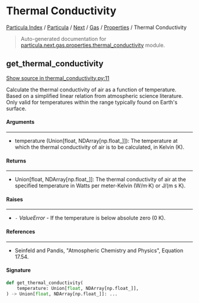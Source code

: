 # Thermal Conductivity

[Particula Index](../../../../README.md#particula-index) / [Particula](../../../index.md#particula) / [Next](../../index.md#next) / [Gas](../index.md#gas) / [Properties](./index.md#properties) / Thermal Conductivity

> Auto-generated documentation for [particula.next.gas.properties.thermal_conductivity](https://github.com/Gorkowski/particula/blob/main/particula/next/gas/properties/thermal_conductivity.py) module.

## get_thermal_conductivity

[Show source in thermal_conductivity.py:11](https://github.com/Gorkowski/particula/blob/main/particula/next/gas/properties/thermal_conductivity.py#L11)

Calculate the thermal conductivity of air as a function of temperature.
Based on a simplified linear relation from atmospheric science literature.
Only valid for temperatures within the range typically found on
Earth's surface.

#### Arguments

-----
- temperature (Union[float, NDArray[np.float_]]): The temperature at which
the thermal conductivity of air is to be calculated, in Kelvin (K).

#### Returns

--------
- Union[float, NDArray[np.float_]]: The thermal conductivity of air at the
specified temperature in Watts per meter-Kelvin (W/m·K) or J/(m s K).

#### Raises

------
- `-` *ValueError* - If the temperature is below absolute zero (0 K).

#### References

----------
- Seinfeld and Pandis, "Atmospheric Chemistry and Physics", Equation 17.54.

#### Signature

```python
def get_thermal_conductivity(
    temperature: Union[float, NDArray[np.float_]],
) -> Union[float, NDArray[np.float_]]: ...
```
